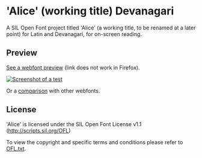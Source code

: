 'Alice' (working title) Devanagari
===

A SIL Open Font project titled 'Alice' (a working title, to be renamed at a later point) for Latin and Devanagari, for on-screen reading.

## Preview

[See a webfont preview](http://htmlpreview.github.io/?https://raw.githubusercontent.com/weiweihuanghuang/Alice-Devanagari/master/src/Test%20Fonts/TestingDevanagari.html) (link does not work in Firefox).

<a href="http://htmlpreview.github.io/?https://raw.githubusercontent.com/weiweihuanghuang/Alice-Devanagari/master/src/Test%20Fonts/TestingDevanagari.html">![Screenshot of a test](https://github.com/weiweihuanghuang/Alice-Devanagari/raw/master/src/Screenshots/preview3.png)</a>

Or a [comparison](http://htmlpreview.github.io/?https://raw.githubusercontent.com/weiweihuanghuang/Alice-Devanagari/master/src/Test%20Fonts/Testing.html) with other webfonts.

## License

'Alice' is licensed under the SIL Open Font License v1.1 (<http://scripts.sil.org/OFL>)

To view the copyright and specific terms and conditions please refer to [OFL.txt](https://github.com/weiweihuanghuang/Alice-Devanagari/blob/master/OFL.txt).